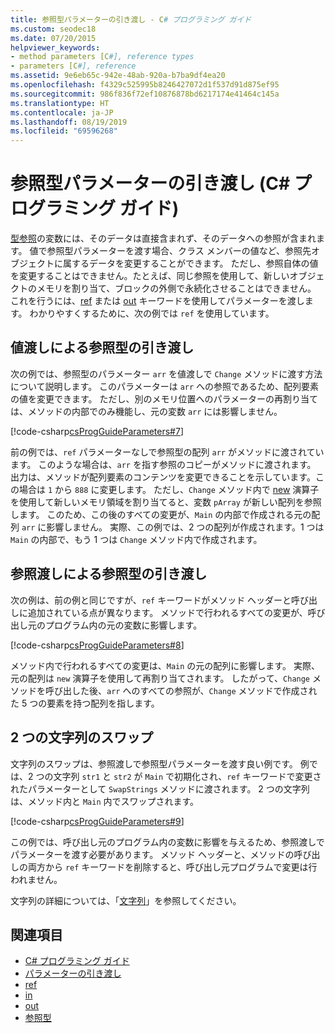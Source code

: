 ```yaml
---
title: 参照型パラメーターの引き渡し - C# プログラミング ガイド
ms.custom: seodec18
ms.date: 07/20/2015
helpviewer_keywords:
- method parameters [C#], reference types
- parameters [C#], reference
ms.assetid: 9e6eb65c-942e-48ab-920a-b7ba9df4ea20
ms.openlocfilehash: f4329c525995b8246427072d1f537d91d875ef95
ms.sourcegitcommit: 986f836f72ef10876878bd6217174e41464c145a
ms.translationtype: HT
ms.contentlocale: ja-JP
ms.lasthandoff: 08/19/2019
ms.locfileid: "69596268"
---
```

# <a name="passing-reference-type-parameters-c-programming-guide"></a>参照型パラメーターの引き渡し (C# プログラミング ガイド)
[型参照](../../language-reference/keywords/reference-types.md)の変数には、そのデータは直接含まれず、そのデータへの参照が含まれます。 値で参照型パラメーターを渡す場合、クラス メンバーの値など、参照先オブジェクトに属するデータを変更することができます。 ただし、参照自体の値を変更することはできません。たとえば、同じ参照を使用して、新しいオブジェクトのメモリを割り当て、ブロックの外側で永続化させることはできません。 これを行うには、[ref](../../language-reference/keywords/ref.md) または [out](../../language-reference/keywords/out-parameter-modifier.md) キーワードを使用してパラメーターを渡します。 わかりやすくするために、次の例では `ref` を使用しています。  
  
## <a name="passing-reference-types-by-value"></a>値渡しによる参照型の引き渡し  
 次の例では、参照型のパラメーター `arr` を値渡しで `Change` メソッドに渡す方法について説明します。 このパラメーターは `arr` への参照であるため、配列要素の値を変更できます。 ただし、別のメモリ位置へのパラメーターの再割り当ては、メソッドの内部でのみ機能し、元の変数 `arr` には影響しません。  
  
 [!code-csharp[csProgGuideParameters#7](~/samples/snippets/csharp/VS_Snippets_VBCSharp/csProgGuideParameters/CS/Parameters.cs#7)]  
  
 前の例では、`ref` パラメーターなしで参照型の配列 `arr` がメソッドに渡されています。 このような場合は、`arr` を指す参照のコピーがメソッドに渡されます。 出力は、メソッドが配列要素のコンテンツを変更できることを示しています。この場合は `1` から `888` に変更します。 ただし、`Change` メソッド内で [new](../../language-reference/operators/new-operator.md) 演算子を使用して新しいメモリ領域を割り当てると、変数 `pArray` が新しい配列を参照します。 このため、この後のすべての変更が、`Main` の内部で作成される元の配列 `arr` に影響しません。 実際、この例では、2 つの配列が作成されます。1 つは `Main` の内部で、もう 1 つは `Change` メソッド内で作成されます。  
  
## <a name="passing-reference-types-by-reference"></a>参照渡しによる参照型の引き渡し  
 次の例は、前の例と同じですが、`ref` キーワードがメソッド ヘッダーと呼び出しに追加されている点が異なります。 メソッドで行われるすべての変更が、呼び出し元のプログラム内の元の変数に影響します。  
  
 [!code-csharp[csProgGuideParameters#8](~/samples/snippets/csharp/VS_Snippets_VBCSharp/csProgGuideParameters/CS/Parameters.cs#8)]  
  
 メソッド内で行われるすべての変更は、`Main` の元の配列に影響します。 実際、元の配列は `new` 演算子を使用して再割り当てされます。 したがって、`Change` メソッドを呼び出した後、`arr` へのすべての参照が、`Change` メソッドで作成された 5 つの要素を持つ配列を指します。  
  
## <a name="swapping-two-strings"></a>2 つの文字列のスワップ  
 文字列のスワップは、参照渡しで参照型パラメーターを渡す良い例です。 例では、2 つの文字列 `str1` と `str2` が `Main` で初期化され、`ref` キーワードで変更されたパラメーターとして `SwapStrings` メソッドに渡されます。 2 つの文字列は、メソッド内と `Main` 内でスワップされます。  
  
 [!code-csharp[csProgGuideParameters#9](~/samples/snippets/csharp/VS_Snippets_VBCSharp/csProgGuideParameters/CS/Parameters.cs#9)]  
  
 この例では、呼び出し元のプログラム内の変数に影響を与えるため、参照渡しでパラメーターを渡す必要があります。 メソッド ヘッダーと、メソッドの呼び出しの両方から `ref` キーワードを削除すると、呼び出し元プログラムで変更は行われません。  
  
 文字列の詳細については、「[文字列](../../language-reference/keywords/string.md)」を参照してください。  
  
## <a name="see-also"></a>関連項目

- [C# プログラミング ガイド](../index.md)
- [パラメーターの引き渡し](./passing-parameters.md)
- [ref](../../language-reference/keywords/ref.md)
- [in](../../language-reference/keywords/in-parameter-modifier.md)
- [out](../../language-reference/keywords/out.md)
- [参照型](../../language-reference/keywords/reference-types.md)
